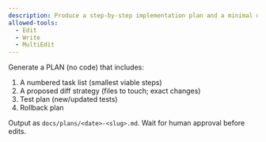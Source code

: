 ```yaml
---
description: Produce a step-by-step implementation plan and a minimal diff strategy
allowed-tools:
  - Edit
  - Write
  - MultiEdit
---
```

Generate a PLAN (no code) that includes:
1) A numbered task list (smallest viable steps)
2) A proposed diff strategy (files to touch; exact changes)
3) Test plan (new/updated tests)
4) Rollback plan

Output as `docs/plans/<date>-<slug>.md`. Wait for human approval before edits.
